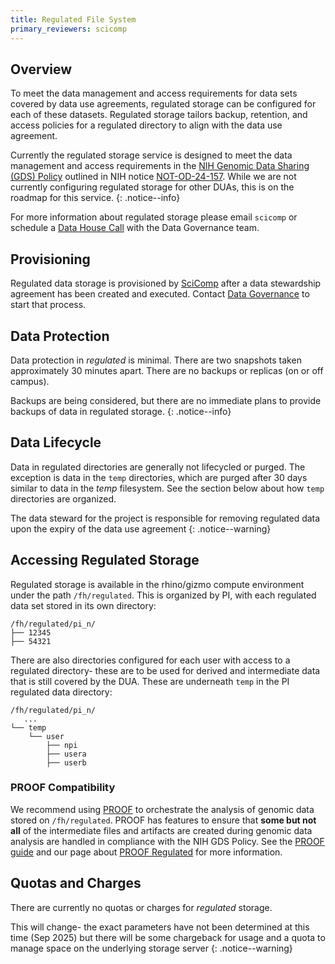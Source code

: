 ```yaml
---
title: Regulated File System
primary_reviewers: scicomp
---
```


## Overview

To meet the data management and access requirements for data sets covered by data use agreements, regulated storage can be configured for each of these datasets.  Regulated storage tailors backup, retention, and access policies for a regulated directory to align with the data use agreement.

Currently the regulated storage service is designed to meet the data management and access requirements in the [NIH Genomic Data Sharing (GDS) Policy][gds-policy] outlined in NIH notice [NOT-OD-24-157][nih-notice]. While we are not currently configuring regulated storage for other DUAs, this is on the roadmap for this service.
{: .notice--info}

For more information about regulated storage please email `scicomp` or schedule a [Data House Call][dhc] with the Data Governance team.

## Provisioning

Regulated data storage is provisioned by [SciComp](https://centernet.fredhutch.org/u/it/scicomp.html) after a data stewardship agreement has been created and executed.  Contact [Data Governance](https://centernet.fredhutch.org/u/data-science-lab/data-governance.html) to start that process.

## Data Protection

Data protection in _regulated_ is minimal.  There are two snapshots taken approximately 30 minutes apart.  There are no backups or replicas (on or off campus).


Backups are being considered, but there are no immediate plans to provide backups of data in regulated storage.
{: .notice--info}

## Data Lifecycle

Data in regulated directories are generally not lifecycled or purged. The exception is data in the `temp` directories, which are purged after 30 days similar to data in the _temp_ filesystem. See the section below about how `temp` directories are organized.

The data steward for the project is responsible for removing regulated data upon the expiry of the data use agreement
{: .notice--warning}

## Accessing Regulated Storage

Regulated storage is available in the rhino/gizmo compute environment under the path `/fh/regulated`.  This is organized by PI, with each regulated data set stored in its own directory:

```
/fh/regulated/pi_n/
├── 12345
├── 54321
```

There are also directories configured for each user with access to a regulated directory- these are to be used for derived and intermediate data that is still covered by the DUA.  These are underneath `temp` in the PI regulated data directory:

```
/fh/regulated/pi_n/
   ...
└── temp
    └── user
        ├── npi
        ├── usera
        ├── userb
```

### PROOF Compatibility

We recommend using [PROOF](/datascience/proof) to orchestrate the analysis 
of genomic data stored on `/fh/regulated`. PROOF has features to ensure that
**some but not all** of the intermediate files and artifacts are created during
genomic data analysis are handled in compliance with the NIH GDS Policy. See
the [PROOF guide](/datademos/proof-how-to) and our page about 
[PROOF Regulated](/datascience/proof_regulated) for more information.

## Quotas and Charges

There are currently no quotas or charges for _regulated_ storage.

This will change- the exact parameters have not been determined at this time (Sep 2025) but there will be some chargeback for usage and a quota to manage space on the underlying storage server
{: .notice--warning}

<!--- Always keep this block of links at the bottom --->
[gds-policy]: https://grants.nih.gov/grants/guide/notice-files/not-od-14-124.html
[nih-notice]: https://grants.nih.gov/grants/guide/notice-files/NOT-OD-24-157.html
[dhc]: https://ocdo.fredhutch.org/programs/dhc.html
